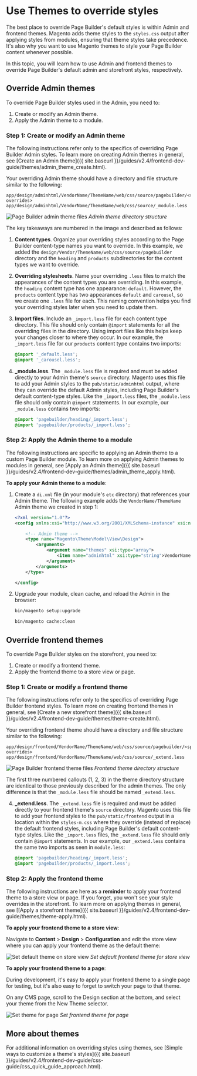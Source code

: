 # Use Themes to override styles

The best place to override Page Builder's default styles is within Admin and frontend themes. Magento adds theme styles to the `styles.css` output after applying styles from modules, ensuring that theme styles take precedence. It's also why you want to use Magento themes to style your Page Builder content whenever possible.

In this topic, you will learn how to use Admin and frontend themes to override Page Builder's default admin and storefront styles, respectively.

## Override Admin themes

To override Page Builder styles used in the Admin, you need to:

1. Create or modify an Admin theme.
2. Apply the Admin theme to a module.

### Step 1: Create or modify an Admin theme

The following instructions refer only to the specifics of overriding Page Builder Admin styles. To learn more on creating Admin themes in general, see [Create an Admin theme]({{ site.baseurl }}/guides/v2.4/frontend-dev-guide/themes/admin_theme_create.html).

Your overriding Admin theme should have a directory and file structure similar to the following:

```terminal
app/design/adminhtml/VendorName/ThemeName/web/css/source/pagebuilder/<specific overrides>
app/design/adminhtml/VendorName/ThemeName/web/css/source/_module.less
```

![Page Builder admin theme files](../images/pagebuilder-admin-theme-files.svg)
_Admin theme directory structure_

The key takeaways are numbered in the image and described as follows:

1. **Content types**. Organize your overriding styles according to the Page Builder content-type names you want to override. In this example, we added the `design/Vendor/ThemeName/web/css/source/pagebuilder` directory and the `heading` and `products` subdirectories for the content types we want to override.

2. **Overriding stylesheets**. Name your overriding `.less` files to match the appearances of the content types you are overriding. In this example, the `heading` content type has one appearance: `default`. However, the `products` content type has two appearances `default` and `carousel`, so we create one `.less` file for each. This naming convention helps you find your overriding styles later when you need to update them.

3. **Import files**. Include an `_import.less` file for each content type directory. This file should only contain `@import` statements for all the overriding files in the directory. Using import files like this helps keep your changes closer to where they occur. In our example, the `_import.less` file for our `products` content type contains two imports:

    ```scss
    @import '_default.less';
    @import '_carousel.less';
    ```

4. **_module.less**. The `_module.less` file is required and must be added directly to your Admin theme's `source` directory. Magento uses this file to add your Admin styles to the `pub/static/adminhtml` output, where they can override the default Admin styles, including Page Builder's default content-type styles. Like the `_import.less` files, the `_module.less` file should only contain `@import` statements. In our example, our `_module.less` contains two imports:

    ```scss
    @import 'pagebuilder/heading/_import.less';
    @import 'pagebuilder/products/_import.less';
    ```

### Step 2: Apply the Admin theme to a module

The following instructions are specific to applying an Admin theme to a custom Page Builder module. To learn more on applying Admin themes to modules in general, see [Apply an Admin theme]({{ site.baseurl }}/guides/v2.4/frontend-dev-guide/themes/admin_theme_apply.html).

**To apply your Admin theme to a module**:

1. Create a `di.xml` file (in your module's `etc` directory) that references your Admin theme. The following example adds the `VendorName/ThemeName` Admin theme we created in step 1:

    ```xml
    <?xml version="1.0"?>
    <config xmlns:xsi="http://www.w3.org/2001/XMLSchema-instance" xsi:noNamespaceSchemaLocation="urn:magento:framework:ObjectManager/etc/config.xsd">

        <!-- Admin theme -->
        <type name="Magento\Theme\Model\View\Design">
            <arguments>
                <argument name="themes" xsi:type="array">
                    <item name="adminhtml" xsi:type="string">VendorName/ThemeName</item>
                </argument>
            </arguments>
        </type>

    </config>
    ```

2. Upgrade your module, clean cache, and reload the Admin in the browser:

    ```bash
    bin/magento setup:upgrade
    ```

    ```bash
    bin/magento cache:clean
    ```

## Override frontend themes

To override Page Builder styles on the storefront, you need to:

1. Create or modify a frontend theme.
2. Apply the frontend theme to a store view or page.

### Step 1: Create or modify a frontend theme

The following instructions refer only to the specifics of overriding Page Builder frontend styles. To learn more on creating frontend themes in general, see [Create a new storefront theme]({{ site.baseurl }}/guides/v2.4/frontend-dev-guide/themes/theme-create.html).

Your overriding frontend theme should have a directory and file structure similar to the following:

```terminal
app/design/frontend/VendorName/ThemeName/web/css/source/pagebuilder/<specific overrides>
app/design/frontend/VendorName/ThemeName/web/css/source/_extend.less
```

![Page Builder frontend theme files](../images/pagebuilder-frontend-theme-files.svg)
_Frontend theme directory structure_

The first three numbered callouts (1, 2, 3) in the theme directory structure are identical to those previously described for the admin themes. The only difference is that the `_module.less` file should be named `_extend.less`.

4. **_extend.less**. The `_extend.less` file is required and must be added directly to your frontend theme's `source` directory. Magento uses this file to add your frontend styles to the `pub/static/frontend` output in a location within the `styles-m.css` where they override (instead of replace) the default frontend styles, including Page Builder's default content-type styles. Like the `_import.less` files, the `_extend.less` file should only contain `@import` statements. In our example, our `_extend.less` contains the same two imports as seen in `module.less`:

    ```scss
    @import 'pagebuilder/heading/_import.less';
    @import 'pagebuilder/products/_import.less';
    ```

### Step 2: Apply the frontend theme

The following instructions are here as a **reminder** to apply your frontend theme to a store view or page. If you forget, you won't see your style overrides in the storefront. To learn more on applying themes in general, see [[Apply a storefront theme]({{ site.baseurl }}/guides/v2.4/frontend-dev-guide/themes/theme-apply.html).

**To apply your frontend theme to a store view**:

Navigate to **Content** > **Design** > **Configuration** and edit the store view where you can apply your frontend theme as the default theme:

![Set default theme on store view](../images/theme-default-setting-admin.svg)
_Set default frontend theme for store view_

**To apply your frontend theme to a page**:

During development, it's easy to apply your frontend theme to a single page for testing, but it's also easy to forget to switch your page to that theme.

On any CMS page, scroll to the Design section at the bottom, and select your theme from the New Theme selector.

![Set theme for page](../images/theme-page-setting-admin.svg)
_Set frontend theme for page_

## More about themes

For additional information on overriding styles using themes, see [Simple ways to customize a theme's styles]({{ site.baseurl }}/guides/v2.4/frontend-dev-guide/css-guide/css_quick_guide_approach.html).
